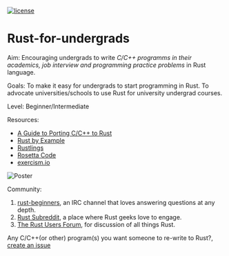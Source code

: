 [![license](https://img.shields.io/badge/license-GPLv3-blue.svg)](https://www.gnu.org/licenses/gpl-3.0.en.html)

# Rust-for-undergrads

Aim: Encouraging undergrads to write *C/C++ programms in their academics, job interview and programming practice problems* in Rust language.

Goals: To make it easy for undergrads to start programming in Rust. To advocate universities/schools to use Rust for university undergrad courses.

Level: Beginner/Intermediate

Resources:
* [A Guide to Porting C/C++ to Rust](https://locka99.gitbooks.io/a-guide-to-porting-c-to-rust/)
* [Rust by Example](https://rustbyexample.com/)
* [Rustlings](https://github.com/carols10cents/rustlings)
* [Rosetta Code](http://rosettacode.org/wiki/Category:Rust)
* [exercism.io](http://exercism.io/languages/rust/about)


![Poster](https://github.com/rustindia/Rust-for-undergrads/blob/master/Rust_for_undergrads.png)

Community:
1. [rust-beginners](https://chat.mibbit.com/?server=irc.mozilla.org&channel=%23rust-beginners), an IRC channel that loves answering questions at any depth.
2. [Rust Subreddit](https://www.reddit.com/r/rust), a place where Rust geeks love to engage.
3. [The Rust Users Forum](https://users.rust-lang.org/), for discussion of all things Rust.

Any C/C++(or other) program(s) you want someone to re-write to Rust?, [create an issue](https://github.com/swechaFSMI/Rust-for-undergrads/issues/new)
